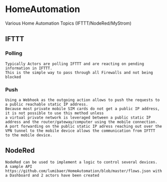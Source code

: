 # HomeAutomation
Various Home Automation Topics (IFTTT/NodeRed/MyStrom)

## IFTTT
### Polling 
    Typically Actors are polling IFTTT and are reacting on pending information in IFTTT. 
    This is the simple way to pass through all Firewalls and not being blocked 
### Push 
    Using a Webhook as the outgoing action allows to push the requests to a public reachable static IP address.
    Because most private mobile SIM cards do not get a public IP address, it is not possible to use this method unless
    a virtual private network is leveraged between a public static IP address and the router/gateway/computer using the mobile connection.
    A port forwarding on the public static IP adress reaching out over the VPN tunnel to the mobile device allows the communication from IFTTT  to the mobile device.
## NodeRed
    NodeRed can be used to implement a logic to control several devices.
    A sample API https://github.com/lumibaer/HomeAutomation/blob/master/flows.json with a Dashboard and 2 actors have been created

